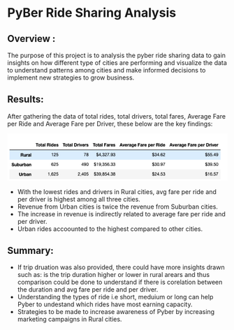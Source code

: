 # PyBer Ride Sharing Analysis 

## Overview :

The purpose of this project is to analysis the pyber ride sharing data to gain insights on how different type of cities are performing and visualize the data to understand patterns among cities and make informed decisions to implement new strategies to grow business. 


## Results:

After gathering the data of total rides, total drivers, total fares, Average Fare per Ride and Average Fare per Driver, these below are the key findings: 

![](https://github.com/YuvrajT/PyBer_Analysis/blob/main/Analysis/Ride_data.png)

- With the lowest rides and drivers in Rural cities, avg fare per ride and per driver is highest among all three cities. 
- Revenue from Urban cities is twice the revenue from Suburban cities. 
- The increase in revenue is indirectly related to average fare per ride and per driver. 
- Urban rides accoounted to the highest compared to other cities. 


## Summary:

- If trip druation was also provided, there could have more insights drawn such as: is the trip duration higher or lower in rural arears and thus comparison could be done to understand if there is corelation between the duration and avg fare per ride and per driver. 
- Understanding the types of ride i.e short, meduium or long can help Pyber to undestand which rides have most earning capacity. 
- Strategies to be made to increase awareness of Pyber by increasing marketing campaigns in Rural cities. 

<End of Report>
